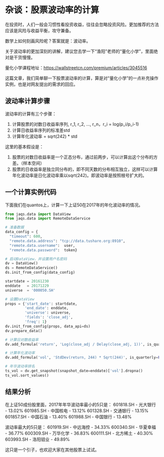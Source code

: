 # 杂谈：股票波动率的计算

在投资时，人们一般会习惯性看投资收益，往往会忽略投资风险。更加推荐的方法应该是风险与收益平衡，攻守兼备。

数学上如何刻画风险呢？答案就是：波动率。

关于波动率的更加深刻的讲解，建议您去学一下“渔阳”老师的“量化小学”，里面绝对是干货慢慢。

量化小学课程地址：https://wallstreetcn.com/premium/articles/3045516

这篇文章，我们简单聊一下股票波动率的计算，算是对“量化小学”的一点补充操作实例，也是对网友提出的需求的回应。

## 波动率计算步骤

波动率的计算有三个步骤：

1. 计算股票的对数日收益率序列, r_1, r_2, ..., r_n，r_i = log(p_i/p_i-1)
2. 计算日收益率序列的标准差std
3. 计算年化波动率 = sqrt(242) * std

这里的基本假设是：

1. 股票的对数日收益率是一个正态分布，通过前两步，可以计算出这个分布的方差。（样本空间）
2. 股票的日收益率是独立同分布的，即不同天数的分布相互独立，这样可以计算年化波动率是日化波动率乘以sqrt(242)。即波动率是按照根号扩大的。

## 一个计算实例代码

下面我们在quantos上，计算一下上证50在2017年的年化波动率的情况。

```python
from jaqs.data import DataView
from jaqs.data import RemoteDataService

# 准备数据
data_config = {
  "timeout": 600,
  "remote.data.address": "tcp://data.tushare.org:8910",
  "remote.data.username":  user,
  "remote.data.password":  token}

# 启动DataView，并设置用户名密码
dv = DataView()
ds = RemoteDataService()
ds.init_from_config(data_config)

startdate = 20161230
enddate   = 20171229
universe  = '000050.SH'

# 设置DataView
props = {'start_date': startdate, 
         'end_date': enddate, 
         'universe': universe,
         'fields': 'close_adj',
         'freq': 1}
dv.init_from_config(props, data_api=ds)
dv.prepare_data()

# 计算日对数收益率
dv.add_formula('return', 'Log(close_adj / Delay(close_adj, 1))', is_quarterly=False)

# 计算年化波动率
dv.add_formula('vol', 'StdDev(return, 244) * Sqrt(244)', is_quarterly=False)

# 年华波动率排名
ts_vol = dv.get_snapshot(snapshot_date=enddate)['vol'].dropna()
ts_vol.sort_values()

```

## 结果分析

在上证50成份股里面，2017年年华波动率最小的5只是：
601818.SH - 光大银行 - 13.02%
601985.SH - 中国核电 - 13.12%
601328.SH - 交通银行 - 13.15%
601857.SH - 中国石油 - 13.40%
601988.SH - 中国银行 - 13.48%

波动率最大的5只是：
601919.SH - 中远海控 - 34.33%
600340.SH - 华夏幸福 - 36.77%
600309.SH - 万华化学 - 36.83%
600111.SH - 北方稀土 - 40.30%
603993.SH - 洛阳钼业 - 49.89%

这只是一个引子，也欢迎大家在其他股票上试试。
